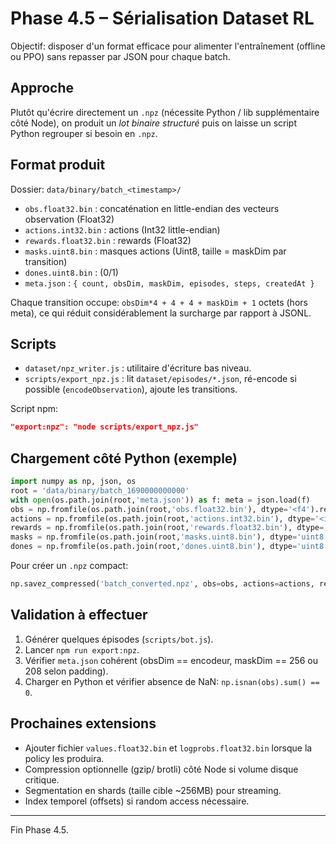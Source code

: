 # Phase 4.5 – Sérialisation Dataset RL

Objectif: disposer d'un format efficace pour alimenter l'entraînement (offline ou PPO) sans repasser par JSON pour chaque batch.

## Approche
Plutôt qu'écrire directement un `.npz` (nécessite Python / lib supplémentaire côté Node), on produit un *lot binaire structuré* puis on laisse un script Python regrouper si besoin en `.npz`.

## Format produit
Dossier: `data/binary/batch_<timestamp>/`
- `obs.float32.bin` : concaténation en little-endian des vecteurs observation (Float32)
- `actions.int32.bin` : actions (Int32 little-endian)
- `rewards.float32.bin` : rewards (Float32)
- `masks.uint8.bin` : masques actions (Uint8, taille = maskDim par transition)
- `dones.uint8.bin` : (0/1)
- `meta.json` : `{ count, obsDim, maskDim, episodes, steps, createdAt }`

Chaque transition occupe: `obsDim*4 + 4 + 4 + maskDim + 1` octets (hors meta), ce qui réduit considérablement la surcharge par rapport à JSONL.

## Scripts
- `dataset/npz_writer.js` : utilitaire d'écriture bas niveau.
- `scripts/export_npz.js` : lit `dataset/episodes/*.json`, ré-encode si possible (`encodeObservation`), ajoute les transitions.

Script npm:
```json
"export:npz": "node scripts/export_npz.js"
```

## Chargement côté Python (exemple)
```python
import numpy as np, json, os
root = 'data/binary/batch_1690000000000'
with open(os.path.join(root,'meta.json')) as f: meta = json.load(f)
obs = np.fromfile(os.path.join(root,'obs.float32.bin'), dtype='<f4').reshape(meta['count'], meta['obsDim'])
actions = np.fromfile(os.path.join(root,'actions.int32.bin'), dtype='<i4')
rewards = np.fromfile(os.path.join(root,'rewards.float32.bin'), dtype='<f4')
masks = np.fromfile(os.path.join(root,'masks.uint8.bin'), dtype='uint8').reshape(meta['count'], meta['maskDim'])
dones = np.fromfile(os.path.join(root,'dones.uint8.bin'), dtype='uint8')
```

Pour créer un `.npz` compact:
```python
np.savez_compressed('batch_converted.npz', obs=obs, actions=actions, rewards=rewards, masks=masks, dones=dones, meta=meta)
```

## Validation à effectuer
1. Générer quelques épisodes (`scripts/bot.js`).
2. Lancer `npm run export:npz`.
3. Vérifier `meta.json` cohérent (obsDim == encodeur, maskDim == 256 ou 208 selon padding).
4. Charger en Python et vérifier absence de NaN: `np.isnan(obs).sum() == 0`.

## Prochaines extensions
- Ajouter fichier `values.float32.bin` et `logprobs.float32.bin` lorsque la policy les produira.
- Compression optionnelle (gzip/ brotli) côté Node si volume disque critique.
- Segmentation en shards (taille cible ~256MB) pour streaming.
- Index temporel (offsets) si random access nécessaire.

---
Fin Phase 4.5.
